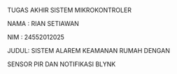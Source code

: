 TUGAS AKHIR SISTEM MIKROKONTROLER

NAMA : RIAN SETIAWAN

NIM  : 24552012025

JUDUL: SISTEM ALAREM KEAMANAN RUMAH DENGAN 

SENSOR PIR DAN NOTIFIKASI BLYNK 
